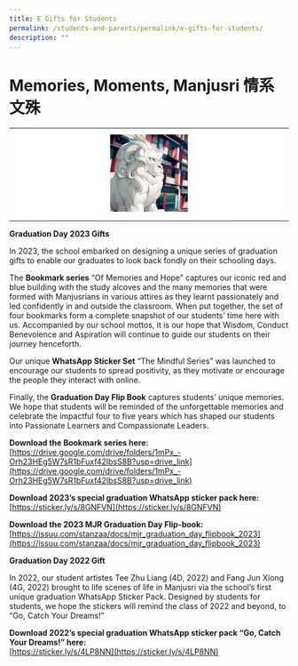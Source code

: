 ```yaml
---
title: E Gifts for Students
permalink: /students-and-parents/permalink/e-gifts-for-students/
description: ""
---
```

**Memories, Moments, Manjusri 情系文殊**
====================================
|  |  |  |
| -------- | -------- | -------- |
|   ![](/images/Students%20and%20Parents/Memories/white01.jpg)   | ![](/images/Students%20and%20Parents/Memories/lion01.jpg) | ![](/images/Students%20and%20Parents/Memories/white01.jpg)  |

**Graduation Day 2023 Gifts**

In 2023, the school embarked on designing a unique series of graduation gifts to enable our graduates to look back fondly on their schooling days. <br>

The **Bookmark series** “Of Memories and Hope” captures our iconic red and blue building with the study alcoves and the many memories that were formed with Manjusrians in various attires as they learnt passionately and led confidently in and outside the classroom. When put together, the set of four bookmarks form a complete snapshot of our students’ time here with us. Accompanied by our school mottos, it is our hope that Wisdom, Conduct Benevolence and Aspiration will continue to guide our students on their journey henceforth. <br>

Our unique **WhatsApp Sticker Set** “The Mindful Series” was launched to encourage our students to spread positivity, as they motivate or encourage the people they interact with online.<br>

Finally, the **Graduation Day Flip Book** captures students’ unique memories. We hope that students will be reminded of the unforgettable memories and celebrate the impactful four to five years which has shaped our students into Passionate Learners and Compassionate Leaders. <br>

**Download the Bookmark series here:** <br>
[https://drive.google.com/drive/folders/1mPx_-Orh23HEg5W7sR1bFuxf42lbsS8B?usp=drive_link](https://drive.google.com/drive/folders/1mPx_-Orh23HEg5W7sR1bFuxf42lbsS8B?usp=drive_link)
<br>

**Download 2023’s special graduation WhatsApp sticker pack here:** <br>
[https://sticker.ly/s/8GNFVN](https://sticker.ly/s/8GNFVN)

**Download the 2023 MJR Graduation Day Flip-book:** <br>
[https://issuu.com/stanzaa/docs/mjr_graduation_day_flipbook_2023](https://issuu.com/stanzaa/docs/mjr_graduation_day_flipbook_2023)

**Graduation Day 2022 Gift**

In 2022, our student artistes Tee Zhu Liang (4D, 2022) and Fang Jun Xiong (4G, 2022) brought to life scenes of life in Manjusri via the school’s first unique graduation WhatsApp Sticker Pack. Designed by students for students, we hope the stickers will remind the class of 2022 and beyond, to “Go, Catch Your Dreams!” <br>

**Download 2022’s special graduation WhatsApp sticker pack “Go, Catch Your Dreams!” here:** <br>
[https://sticker.ly/s/4LP8NN](https://sticker.ly/s/4LP8NN)